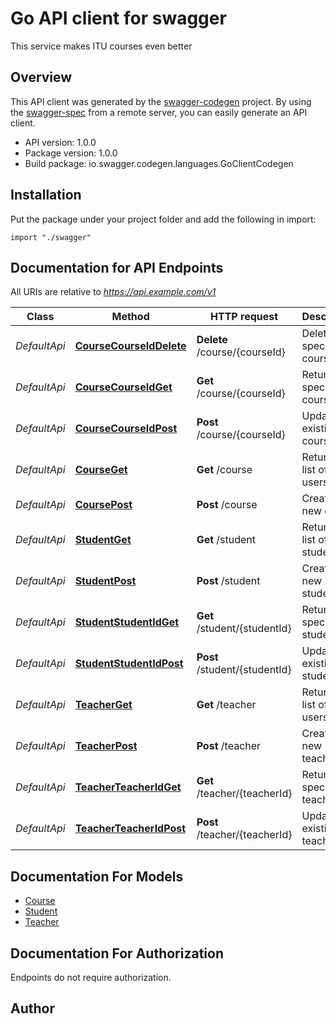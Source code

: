 # Go API client for swagger

This service makes ITU courses even better

## Overview
This API client was generated by the [swagger-codegen](https://github.com/swagger-api/swagger-codegen) project.  By using the [swagger-spec](https://github.com/swagger-api/swagger-spec) from a remote server, you can easily generate an API client.

- API version: 1.0.0
- Package version: 1.0.0
- Build package: io.swagger.codegen.languages.GoClientCodegen

## Installation
Put the package under your project folder and add the following in import:
```golang
import "./swagger"
```

## Documentation for API Endpoints

All URIs are relative to *https://api.example.com/v1*

Class | Method | HTTP request | Description
------------ | ------------- | ------------- | -------------
*DefaultApi* | [**CourseCourseIdDelete**](docs/DefaultApi.md#coursecourseiddelete) | **Delete** /course/{courseId} | Delete specific course
*DefaultApi* | [**CourseCourseIdGet**](docs/DefaultApi.md#coursecourseidget) | **Get** /course/{courseId} | Return specific course
*DefaultApi* | [**CourseCourseIdPost**](docs/DefaultApi.md#coursecourseidpost) | **Post** /course/{courseId} | Updates an existing course
*DefaultApi* | [**CourseGet**](docs/DefaultApi.md#courseget) | **Get** /course | Returns a list of users.
*DefaultApi* | [**CoursePost**](docs/DefaultApi.md#coursepost) | **Post** /course | Creates a new course
*DefaultApi* | [**StudentGet**](docs/DefaultApi.md#studentget) | **Get** /student | Returns a list of students.
*DefaultApi* | [**StudentPost**](docs/DefaultApi.md#studentpost) | **Post** /student | Creates a new student
*DefaultApi* | [**StudentStudentIdGet**](docs/DefaultApi.md#studentstudentidget) | **Get** /student/{studentId} | Return specific student
*DefaultApi* | [**StudentStudentIdPost**](docs/DefaultApi.md#studentstudentidpost) | **Post** /student/{studentId} | Updates an existing student
*DefaultApi* | [**TeacherGet**](docs/DefaultApi.md#teacherget) | **Get** /teacher | Returns a list of users.
*DefaultApi* | [**TeacherPost**](docs/DefaultApi.md#teacherpost) | **Post** /teacher | Creates a new teacher
*DefaultApi* | [**TeacherTeacherIdGet**](docs/DefaultApi.md#teacherteacheridget) | **Get** /teacher/{teacherId} | Return specific teacher
*DefaultApi* | [**TeacherTeacherIdPost**](docs/DefaultApi.md#teacherteacheridpost) | **Post** /teacher/{teacherId} | Updates an existing teacher


## Documentation For Models

 - [Course](docs/Course.md)
 - [Student](docs/Student.md)
 - [Teacher](docs/Teacher.md)


## Documentation For Authorization
 Endpoints do not require authorization.


## Author



